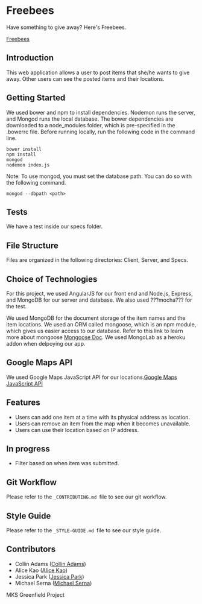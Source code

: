 # Freebees
Have something to give away? Here's Freebees.

[Freebees](https://freebees.herokuapp.com/)

## Introduction 

This web application allows a user to post items that she/he wants to give away. Other users can see the posted items and their locations.

## Getting Started

We used bower and npm to install dependencies. Nodemon runs the server, and Mongod runs the local database. The bower dependencies are downloaded to a node_modules folder, which is pre-specified in the .bowerrc file. Before running locally, run the following code in the command line.
```
bower install
npm install
mongod
nodemon index.js
```

Note: To use mongod, you must set the database path. You can do so with the following command.
```
mongod --dbpath <path>
```
## Tests

We have a test inside our specs folder.


## File Structure

Files are organized in the following directories: Client, Server, and Specs.

## Choice of Technologies

For this project, we used AngularJS for our front end and Node.js, Express, and MongoDB for our server and database. We also used ???mocha??? for the test.

We used MongoDB for the document storage of the item names and the item locations. We used an ORM called mongoose, which is an npm module, which gives us easier access to our database. Refer to this link to learn more about mongoose [Mongoose Doc](http://mongoosejs.com/). We used MongoLab as a heroku addon when delpoying our app.

## Google Maps API

We used Google Maps JavaScript API for our locations.[Google Maps JavaScript API](https://developers.google.com/maps/documentation/javascript/)

## Features

- Users can add one item at a time with its physical address as location.
- Users can remove an item from the map  when it becomes unavailable.
- Users can use their location based on IP address.

## In progress

- Filter based on when item was submitted.

## Git Workflow

Please refer to the `_CONTRIBUTING.md `file to see our git workflow.

## Style Guide

Please refer to the `_STYLE-GUIDE.md `file to see our style guide.

## Contributors
- Collin Adams ([Collin Adams](https://www.linkedin.com/in/collin-adams-99018788?trk=nav_responsive_tab_profile))
- Alice Kao ([Alice Kao](https://www.linkedin.com/in/alice-kao-94768910?authType=NAME_SEARCH&authToken=wwuT&locale=en_US&trk=tyah&trkInfo=clickedVertical%3Amynetwork%2CclickedEntityId%3A37507591%2CauthType%3ANAME_SEARCH%2Cidx%3A1-1-1%2CtarId%3A1455832165532%2Ctas%3Aalice%20ka))
- Jessica Park ([Jessica Park](https://github.com/tinkleJess))
- Michael Serna ([Michael Serna](https://www.linkedin.com/in/michael-a-serna-9a899727?trk=send_invitation_success_message_name&goback=%2Enpv_AAkAAAWpqdABlWdGVJOytmG*4DUiPSbSqm9ULBsg_*1_*1_NAME*4SEARCH_LCwI_*1_en*4US_*1_*1_*1_*1_*1_*1_*1_*1_*1_*1_*1_*1_*1_*1_*1_*1_*1_*1_*1_*1_*1_*1_*1_*1_*1_*1_*1_*1_*1_tyah_*1_*1))


MKS Greenfield Project